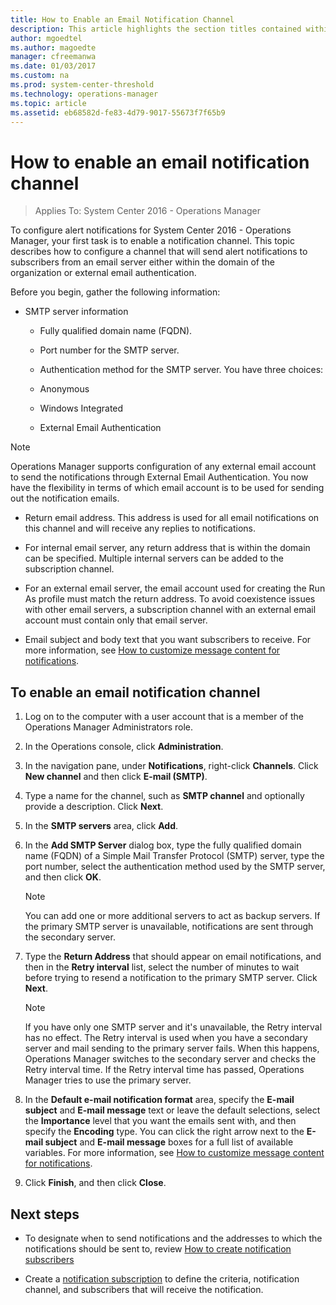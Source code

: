 ```yaml
---
title: How to Enable an Email Notification Channel
description: This article highlights the section titles contained within this section of the Operations Manager 2016 documentation.  
author: mgoedtel
ms.author: magoedte
manager: cfreemanwa
ms.date: 01/03/2017
ms.custom: na
ms.prod: system-center-threshold
ms.technology: operations-manager
ms.topic: article
ms.assetid: eb68582d-fe83-4d79-9017-55673f7f65b9
---
```


# How to enable an email notification channel

>Applies To: System Center 2016 - Operations Manager

To configure alert notifications for System Center 2016 - Operations Manager, your first task is to enable a notification channel. This topic describes how to configure a channel that will send alert notifications to subscribers from an email server either within the domain of the organization or external email authentication.  
  
Before you begin, gather the following information:  
  
-   SMTP server information  
  
    -   Fully qualified domain name (FQDN).  
  
    -   Port number for the SMTP server.  
  
    -   Authentication method for the SMTP server. You have three choices: 
       -  Anonymous
       -  Windows Integrated
       -  External Email Authentication  
  
   > [!NOTE]
   > Operations Manager supports configuration of any external email account to send the notifications through External Email Authentication.  You now have the flexibility in terms of which email account is to be used for sending out the notification emails.  


-   Return email address. This address is used for all email notifications on this channel and will receive any replies to notifications.  
  - For internal email server, any return address that is within the domain can be specified.  Multiple internal servers can be added to the subscription channel.
  - For an external email server, the email account used for creating the Run As profile must match the return address.  To avoid coexistence issues with other email servers, a subscription channel with an external email account must contain only that email server.  
  
-   Email subject and body text that you want subscribers to receive. For more information, see [How to customize message content for notifications](../om/manage/how-to-customize-message-content-for-notifications.md).  
  
## To enable an email notification channel  
  
1.  Log on to the computer with a user account that is a member of the Operations Manager Administrators role.  
  
2.  In the Operations console, click **Administration**.  
  
3.  In the navigation pane, under **Notifications**, right-click **Channels**. Click **New channel** and then click **E-mail (SMTP)**.  
  
4.  Type a name for the channel, such as **SMTP channel** and optionally provide a description. Click **Next**.  
  
5.  In the **SMTP servers** area, click **Add**.  
  
6.  In the **Add SMTP Server** dialog box, type the fully qualified domain name (FQDN) of a Simple Mail Transfer Protocol (SMTP) server, type the port number, select the authentication method used by the SMTP server, and then click **OK**.  
  
    > [!NOTE]  
    > You can add one or more additional servers to act as backup servers. If the primary SMTP server is unavailable, notifications are sent through the secondary server.  
  
7.  Type the **Return Address** that should appear on email notifications, and then in the **Retry interval** list, select the number of minutes to wait before trying to resend a notification to the primary SMTP server. Click **Next**.  
  
    > [!NOTE]  
    > If you have only one SMTP server and it's unavailable, the Retry interval has no effect. The Retry interval is used when you have a secondary server and mail sending to the primary server fails. When this happens, Operations Manager switches to the secondary server and checks the Retry interval time. If the Retry interval time has passed, Operations Manager tries to use the primary server.  
  
8.  In the **Default e-mail notification format** area, specify the **E-mail subject** and **E-mail message** text or leave the default selections, select the **Importance** level that you want the emails sent with, and then specify the **Encoding** type. You can click the right arrow next to the **E-mail subject** and **E-mail message** boxes for a full list of available variables. For more information, see [How to customize message content for notifications](../om/manage/how-to-customize-message-content-for-notifications.md).  
  
9. Click **Finish**, and then click **Close**.  
  

## Next steps

* To designate when to send notifications and the addresses to which the notifications should be sent to, review [How to create notification subscribers](../om/manage/how-to-create-notification-subscribers.md)

* Create a [notification subscription](../om/manage/how-to-create-notification-subscriptions.md) to define the criteria, notification channel, and subscribers that will receive the notification.  
